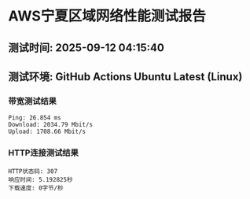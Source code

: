 # AWS宁夏区域网络性能测试报告
## 测试时间: 2025-09-12 04:15:40
## 测试环境: GitHub Actions Ubuntu Latest (Linux)

### 带宽测试结果
```
Ping: 26.854 ms
Download: 2034.79 Mbit/s
Upload: 1708.66 Mbit/s
```

### HTTP连接测试结果
```
HTTP状态码: 307
响应时间: 5.192825秒
下载速度: 0字节/秒
```

